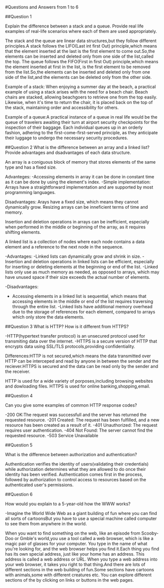 #Questions and Answers from 1 to 6

##Question 1
 
 Explain the difference between a stack and a queue. Provide real life examples of
 real-life scenarios where each of them are used appropriately.

 The stack and the queue are linear data structures,but they follow different principles.A stack follows the LIFO(Last int first Out) principle,which means that the element inserted at the last is the first element to come out.So,the elements can be inserted and deleted only from one side of the list,called the top.
The queue follows the FIFO(First in first Out) principle,which means the element inserted at first in the list, is the first element to be removed from the list.So,the elements can be inserted and deleted only from one side of the list,and the elements can be deleted only from the other side.

Example of a stack: When enjoying a summer day at the beach, a practical example of using a stack arises with the need for a beach chair. Beach chairs are stacked, allowing beachgoers to retrieve one from the top easily. Likewise, when it's time to return the chair, it is placed back on the top of the stack, maintaining order and accessibility for others.

Example of a queue:A practical instance of a queue in real life would be the queue of travelers awaiting their turn at airport security checkpoints for the inspection of their baggage. Each individual queues up in an orderly fashion, adhering to the first-come-first-served principle, as they anticipate their luggage to undergo the necessary security procedures.

##Question 2
 What is the difference between an array and a linked list? Provide advantages and
 dsadvantages of each data structure.

 An array is a coniguous block of memory that stores elements of the same type and has a fixed size.

Advanteges:
-Accessing elements in array it can be done in constant time as it can be done by using the element's index.
-Simple implementation: Arrays have a straightforward implementation and are supported by most programming languages.

Disadvantages: 
Arays have a fixed size, which means they cannot dynamically grow. Resizing arrays can be inneficient terms of time and memory.

Insertion and deletion operations in arrays can be inefficient, especially when performed in the middle or beginning of the array, as it requires shifting elements.

A linked list is a collection of nodes where each node contains a data element and a reference to the next node in the sequence.

-Advantages:
-Linked lists can dynamically grow and shrink in size.
-Insertion and deletion operations in linked lists can be efficient, especially for inserting or deleting elements at the beginning or end of the list.
-Linked lists only use as much memory as needed, as opposed to arrays, which may have unused space if their size exceeds the actual number of elements.

-Disadvantages:
- Accessing elements in a linked list is sequential, which means that accessing elements in the middle or end of the list requires traversing through the entire list.
-Linked lists have additional memory overhead due to the storage of references for each element, compared to arrays which only store the data elements.

##Question 3
What is HTTP? How is it different from HTTPS?

-HTTP(hypertext transfer protocol) is an unsecured protocol used for transmiting data over the internet.
-HTTPS is a secure version of HTTP that encrypts data using SSL/TLS protocols,providing confidentiality.

Differences:HTTP is not secured,which means the data transmitted over HTTP can be interceped and read by anyone in between the sender and the reciever.HTTPS is secured and the data can be read only by the sender and the receiver.

HTTP is used for a wide variety of porposes,including browsing websites and dowloading files.
HTTPS is used for online banking,shopping,email.

##Question 4

Can you give some examples of common HTTP response codes?

-200 OK:The request was successfull and the server has returned the requested resource.
-201 Created: The request has been fulfilled, and a new resource has been created as a result of it. 
-401 Unauthorized: The request requires user authentication. 
-404 Not Found: The server cannot find the requested resource.
-503 Service Unavailable

##Question 5

What is the difference between authorization and authentication?

Authentication verifies the identity of users(validating their credentials) while authorization determines what they are allowed to do once their identity has been verified. Authentication comes first in the process, followed by authorization to control access to resources based on the authenticated user's permissions.

##Question 6

How would you explain to a 5-year-old how the WWW works?

-Imagine the World Wide Web as a giant building of fun where you can find all sorts of cartoonsBut you have to use a special machine called computer to see them from anywhere in the world.

When you want to find something on the web, like an episode from Scooby-Doo or Gmble's world,you use a tool called a web browser, which is like a magic pair of glasses for your computer. You type in the name of what you're looking for, and the web browser helps you find it.Each thing you find has its own special address, just like your home has an address. This address is called a web address or URL. When you type a web address into your web browser, it takes you right to that thing.And there are lots of different sections in the web building of fun.Some sections have cartoons with animals,some with different creatures etc. You can explore different sections of the by clicking on links or buttons in the web pages.
